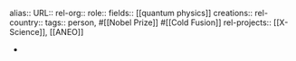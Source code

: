 alias::
URL::
rel-org::
role::
fields:: [[quantum physics]]
creations::
rel-country::
tags:: person, #[[Nobel Prize]] #[[Cold Fusion]]
rel-projects:: [[X-Science]], [[ANEO]]



-
